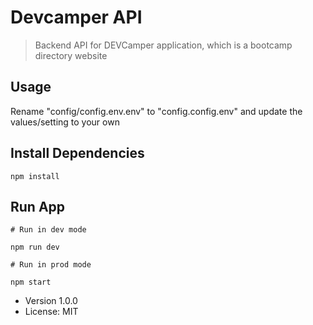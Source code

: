 # Devcamper API

> Backend API for DEVCamper application, which is a bootcamp directory website

## Usage

Rename "config/config.env.env" to "config.config.env" and update the values/setting to your own

## Install Dependencies

```
npm install
```

## Run App

```
# Run in dev mode

npm run dev

# Run in prod mode

npm start
```

- Version 1.0.0
- License: MIT
